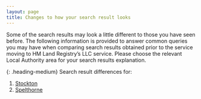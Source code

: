 ```yaml
---
layout: page
title: Changes to how your search result looks
--- 
```


Some of the search results may look a little different to those you have seen before. The following information is provided to answer common queries you may have when comparing search results obtained prior to the service moving to HM Land Registry’s LLC service. Please choose the relevant Local Authority area for your search results explanation.

{: .heading-medium}
Search result differences for:
<ol class='list list-bullet'>
    <li><a href='files/LA%20business%20rules/Stockton.docx' onclick='linkClicked("Stockton")'>Stockton</a></li>
    <li><a href='files/LA%20business%20rules/Spelthorne.docx' onclick='linkClicked("Spelthorne")'>Spelthorne</a></li>
</ol>
